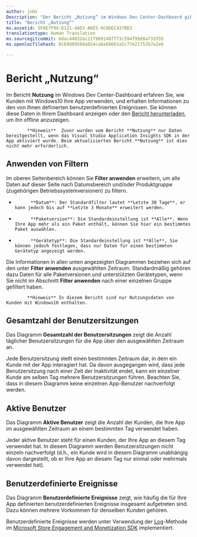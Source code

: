 ```yaml
---
author: jnHs
Description: "Der Bericht „Nutzung“ im Windows Dev Center-Dashboard gibt Aufschluss darüber, wie Kunden Ihre App verwenden."
title: "Bericht „Nutzung“"
ms.assetid: 5F0E7F94-D121-4AD3-A6E5-9C0DEC437BD3
translationtype: Human Translation
ms.sourcegitcommit: 6dac44032ac217969148ff73c594f99d8a733355
ms.openlocfilehash: 0cb9d09504a024cabe66661a5c77e21752b7e2e6

---
```


# Bericht „Nutzung“


Im Bericht **Nutzung** im Windows Dev Center-Dashboard erfahren Sie, wie Kunden mit Windows10 Ihre App verwenden, und erhalten Informationen zu den von Ihnen definierten benutzerdefinierten Ereignissen. Sie können diese Daten in Ihrem Dashboard anzeigen oder den [Bericht herunterladen](download-analytic-reports.md), um ihn offline anzuzeigen.

> 
            **Hinweis**  Zuvor wurden vom Bericht **Nutzung** nur Daten bereitgestellt, wenn das Visual Studio Application Insights SDK in der App aktiviert wurde. Beim aktualisierten Bericht **Nutzung** ist dies nicht mehr erforderlich.

## Anwenden von Filtern


Im oberen Seitenbereich können Sie **Filter anwenden** erweitern, um alle Daten auf dieser Seite nach Datumsbereich und/oder Produktgruppe (zugehörigen Betriebssystemversionen) zu filtern.

-   
            **Datum**: Der Standardfilter lautet **Letzte 30 Tage**, er kann jedoch bis auf **Letzte 3 Monate** erweitert werden.
-   
            **Paketversion**: Die Standardeinstellung ist **Alle**. Wenn Ihre App mehr als ein Paket enthält, können Sie hier ein bestimmtes Paket auswählen.
-   
            **Gerätetyp**: Die Standardeinstellung ist **Alle**, Sie können jedoch festlegen, dass nur Daten für einen bestimmten Gerätetyp angezeigt werden.

Die Informationen in allen unten angezeigten Diagrammen beziehen sich auf den unter **Filter anwenden** ausgewählten Zeitraum. Standardmäßig gehören dazu Daten für alle Paketversionen und unterstützten Gerätetypen, wenn Sie nicht im Abschnitt **Filter anwenden** nach einer einzelnen Gruppe gefiltert haben.

> 
            **Hinweis** In diesem Bericht sind nur Nutzungsdaten von Kunden mit Windows10 enthalten.

## Gesamtzahl der Benutzersitzungen

Das Diagramm **Gesamtzahl der Benutzersitzungen** zeigt die Anzahl täglicher Benutzersitzungen für die App über den ausgewählten Zeitraum an.

Jede Benutzersitzung stellt einen bestimmten Zeitraum dar, in dem ein Kunde mit der App interagiert hat. Da davon ausgegangen wird, dass jede Benutzersitzung nach einer Zeit der Inaktivität endet, kann ein einzelner Kunde am selben Tag mehrere Benutzersitzungen führen. Beachten Sie, dass in diesem Diagramm keine einzelnen App-Benutzer nachverfolgt werden.

## Aktive Benutzer

Das Diagramm **Aktive Benutzer** zeigt die Anzahl der Kunden, die Ihre App im ausgewählten Zeitraum an einem bestimmten Tag verwendet haben.

Jeder aktive Benutzer steht für einen Kunden, der Ihre App an diesem Tag verwendet hat. In diesem Diagramm werden Benutzersitzungen nicht einzeln nachverfolgt (d.h., ein Kunde wird in diesem Diagramm unabhängig davon dargestellt, ob er Ihre App an diesem Tag nur einmal oder mehrmals verwendet hat).

## Benutzerdefinierte Ereignisse

Das Diagramm **Benutzerdefinierte Ereignisse** zeigt, wie häufig die für Ihre App definierten benutzerdefinierten Ereignisse insgesamt aufgetreten sind. Dazu können mehrere Vorkommen für denselben Kunden gehören.

Benutzerdefinierte Ereignisse werden unter Verwendung der [Log](https://msdn.microsoft.com/library/windows/apps/microsoft.services.store.engagement.storeservicescustomevents.log.aspx)-Methode im [Microsoft Store Engagement and Monetization SDK](../monetize/monetize-your-app-with-the-microsoft-store-engagement-and-monetization-sdk.md) implementiert.



 







<!--HONumber=Jun16_HO5-->


